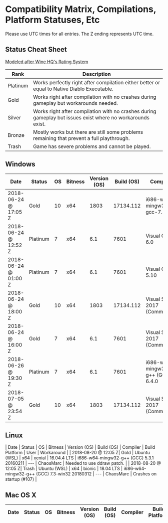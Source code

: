 # Compatibility Matrix, Compilations, Platform Statuses, Etc

Please use UTC times for all entries. The Z ending represents UTC time.

## Status Cheat Sheet

[Modeled after Wine HQ's Rating System](https://wiki.winehq.org/AppDB_Rating_Definitions)

| Rank | Description |
| --- | --- |
| Platinum | Works perfectly right after compilation either better or equal to Native Diablo Executable. |
| Gold | Works right after compilation with no crashes during gameplay but workarounds needed. |
| Silver | Works right after compilation with no crashes during gameplay but issues exist where no workarounds exist. |
| Bronze | Mostly works but there are still some problems remaining that prevent a full playthrough.| 
| Trash | Game has severe problems and cannot be played. |

## Windows

| Date | Status | OS | Bitness | Version (OS) | Build (OS) | Compiler | Build Platform | User | Workaround |
| --- | --- | --- | --- | --- | --- | --- | --- | --- | --- |
| 2018-06-24 @ 17:05 Z| Gold | 10 | x64 | 1803 | 17134.112 | i686-w64-mingw32-gcc-7.3.0 | MSYS 2 i686 | fearedbliss | Needed to use ddraw patch. |
| 2018-06-24 @ 12:52 Z| Platinum | 7 | x64 | 6.1 | 7601 | Visual C++ 6.0 | VC++ | Sergi4UA | None |
| 2018-06-24 @ 01:00 Z| Platinum | 7 | x64 | 6.1 | 7601 | Visual C++ 5.10 | VC++ | galaxyhaxz | None |
| 2018-06-24 @ 18:00 Z| Gold | 10 | x64 | 1803 | 17134.112 | Visual Studio 2017 (Community) | VC++ | MadHed | Disable DEP in linker options |
| 2018-06-24 @ 16:00 Z| Gold | 7 | x64 | 6.1 | 7601 | Visual Studio 2017 (Community) | VC++ | StephenCWills | Disable DEP in linker options |
| 2018-06-26 @ 19:30 Z| Platinum | 7 | x64 | 6.1 | 7601 | i686-w64-mingw32-g++ (GCC) 6.4.0 | Cygwin | StephenCWills | None |
| 2018-07-05 @ 23:54 Z| Gold | 10 | x64 | 1803 | 17134.112 | Visual Studio 2017 (Community) | VC++ | fearedbliss | Disable DEP in linker options |

## Linux

| Date | Status | OS | Bitness | Version (OS) | Build (OS) | Compiler | Build Platform | User | Workaround |
| 2018-08-20 @ 12:05 Z| Gold | Ubuntu (WSL) | x64 | xenial | 16.04.4 LTS | i686-w64-mingw32-g++ (GCC) 5.3.1 20160211 | --- | ChaosMarc | Needed to use ddraw patch. |
| 2018-08-20 @ 12:05 Z| Trash | Ubuntu (WSL) | x64 | bionic | 18.04 LTS | i686-w64-mingw32-g++ (GCC) 7.3-win32 20180312 | --- | ChaosMarc | Crashes on startup (#107) |

## Mac OS X

| Date | Status | OS | Bitness | Version (OS) | Build (OS) | Compiler | Build Platform | User | Workaround |
| --- | --- | --- | --- | --- | --- | --- | --- | --- | --- |